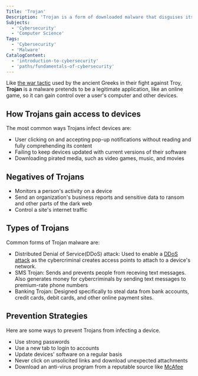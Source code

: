 ```yaml
---
Title: 'Trojan'
Description: 'Trojan is a form of downloaded malware that disguises itself as a legitimate application so it can trick users into downloading it, thus taking control of over their computer and other devices'
Subjects:
  - 'Cybersecurity'
  - 'Computer Science'
Tags:
  - 'Cybersecurity'
  - 'Malware'
CatalogContent:
  - 'introduction-to-cybersecurity'
  - 'paths/fundamentals-of-cybersecurity'
---
```


Like [the war tactic](https://www.history.com/topics/ancient-greece/trojan-war) used by the ancient Greeks in their fight against Troy, **Trojan** is a malware pretends to be a legitimate application, like an online game, so it can gain control over a user's computer and other devices.

## How Trojans gain access to devices

The most common ways Trojans infect devices are:

- User clicking on and accepting pop-up notifications without reading and fully comprehending its content
- Failing to keep devices updated with current versions of their software
- Downloading pirated media, such as video games, music, and movies

## Negatives of Trojans

- Monitors a person's activity on a device
- Send an organization's business reports and sensitive data to ransom and other parts of the dark web
- Control a site's internet traffic

## Types of Trojans

Common forms of Trojan malware are:

- Distributed Denial of Service(DDoS) attack: Used to enable a [DDoS attack](https://www.codecademy.com/resources/docs/cybersecurity/cyber-attack/ddos-attack) as the cybercriminal creates access points to attach to a device's network.
- SMS Trojan: Sends and prevents people from receving text messages. Also generates money for cybercriminals by sending text messages to premium-rate phone numbers
- Banking Trojan: Designed specifically to steal data from bank accounts, credit cards, debit cards, and other online payment sites.

## Prevention Strategies

Here are some ways to prevent Trojans from infecting a device.

- Use strong passwords
- Use a new tab to login to accounts
- Update devices' software on a regular basis
- Never click on unsolicited links and download unexpected attachments
- Download an anti-virus program from a reputable source like [McAfee](https://www.mcafee.com/)
